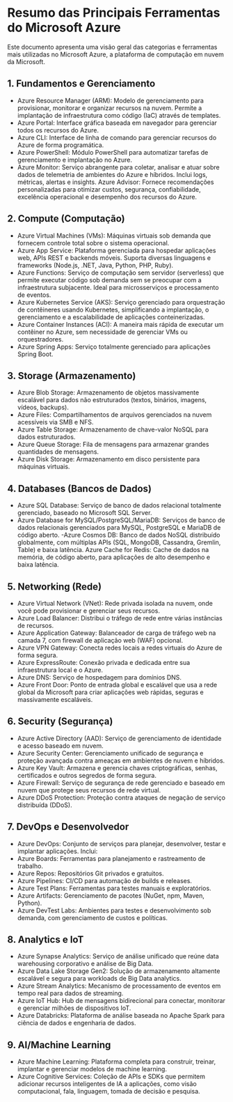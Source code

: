 # Resumo das Principais Ferramentas do Microsoft Azure
Este documento apresenta uma visão geral das categorias e ferramentas mais utilizadas no Microsoft Azure, a plataforma de computação em nuvem da Microsoft.

## 1. Fundamentos e Gerenciamento
- Azure Resource Manager (ARM): Modelo de gerenciamento para provisionar, monitorar e organizar recursos na nuvem. Permite a implantação de infraestrutura como código (IaC) através de templates.
- Azure Portal: Interface gráfica baseada em navegador para gerenciar todos os recursos do Azure.
- Azure CLI: Interface de linha de comando para gerenciar recursos do Azure de forma programática.
- Azure PowerShell: Módulo PowerShell para automatizar tarefas de gerenciamento e implantação no Azure.
- Azure Monitor: Serviço abrangente para coletar, analisar e atuar sobre dados de telemetria de ambientes do Azure e híbridos. Inclui logs, métricas, alertas e insights.
Azure Advisor: Fornece recomendações personalizadas para otimizar custos, segurança, confiabilidade, excelência operacional e desempenho dos recursos do Azure.
## 2. Compute (Computação)
- Azure Virtual Machines (VMs): Máquinas virtuais sob demanda que fornecem controle total sobre o sistema operacional.
- Azure App Service: Plataforma gerenciada para hospedar aplicações web, APIs REST e backends móveis. Suporta diversas linguagens e frameworks (Node.js, .NET, Java, Python, PHP, Ruby).
- Azure Functions: Serviço de computação sem servidor (serverless) que permite executar código sob demanda sem se preocupar com a infraestrutura subjacente. Ideal para microsserviços e processamento de eventos.
- Azure Kubernetes Service (AKS): Serviço gerenciado para orquestração de contêineres usando Kubernetes, simplificando a implantação, o gerenciamento e a escalabilidade de aplicações conteinerizadas.
- Azure Container Instances (ACI): A maneira mais rápida de executar um contêiner no Azure, sem necessidade de gerenciar VMs ou orquestradores.
- Azure Spring Apps: Serviço totalmente gerenciado para aplicações Spring Boot.
## 3. Storage (Armazenamento)
- Azure Blob Storage: Armazenamento de objetos massivamente escalável para dados não estruturados (textos, binários, imagens, vídeos, backups).
- Azure Files: Compartilhamentos de arquivos gerenciados na nuvem acessíveis via SMB e NFS.
- Azure Table Storage: Armazenamento de chave-valor NoSQL para dados estruturados.
- Azure Queue Storage: Fila de mensagens para armazenar grandes quantidades de mensagens.
- Azure Disk Storage: Armazenamento em disco persistente para máquinas virtuais.
## 4. Databases (Bancos de Dados)
- Azure SQL Database: Serviço de banco de dados relacional totalmente gerenciado, baseado no Microsoft SQL Server.
- Azure Database for MySQL/PostgreSQL/MariaDB: Serviços de banco de dados relacionais gerenciados para MySQL, PostgreSQL e MariaDB de código aberto.
-Azure Cosmos DB: Banco de dados NoSQL distribuído globalmente, com múltiplas APIs (SQL, MongoDB, Cassandra, Gremlin, Table) e baixa latência.
Azure Cache for Redis: Cache de dados na memória, de código aberto, para aplicações de alto desempenho e baixa latência.
## 5. Networking (Rede)
- Azure Virtual Network (VNet): Rede privada isolada na nuvem, onde você pode provisionar e gerenciar seus recursos.
- Azure Load Balancer: Distribui o tráfego de rede entre várias instâncias de recursos.
- Azure Application Gateway: Balanceador de carga de tráfego web na camada 7, com firewall de aplicação web (WAF) opcional.
- Azure VPN Gateway: Conecta redes locais a redes virtuais do Azure de forma segura.
- Azure ExpressRoute: Conexão privada e dedicada entre sua infraestrutura local e o Azure.
- Azure DNS: Serviço de hospedagem para domínios DNS.
- Azure Front Door: Ponto de entrada global e escalável que usa a rede global da Microsoft para criar aplicações web rápidas, seguras e massivamente escaláveis.
## 6. Security (Segurança)
- Azure Active Directory (AAD): Serviço de gerenciamento de identidade e acesso baseado em nuvem.
- Azure Security Center: Gerenciamento unificado de segurança e proteção avançada contra ameaças em ambientes de nuvem e híbridos.
- Azure Key Vault: Armazena e gerencia chaves criptográficas, senhas, certificados e outros segredos de forma segura.
- Azure Firewall: Serviço de segurança de rede gerenciado e baseado em nuvem que protege seus recursos de rede virtual.
- Azure DDoS Protection: Proteção contra ataques de negação de serviço distribuída (DDoS).
## 7. DevOps e Desenvolvedor
- Azure DevOps: Conjunto de serviços para planejar, desenvolver, testar e implantar aplicações. Inclui:
- Azure Boards: Ferramentas para planejamento e rastreamento de trabalho.
- Azure Repos: Repositórios Git privados e gratuitos.
- Azure Pipelines: CI/CD para automação de builds e releases.
- Azure Test Plans: Ferramentas para testes manuais e exploratórios.
- Azure Artifacts: Gerenciamento de pacotes (NuGet, npm, Maven, Python).
- Azure DevTest Labs: Ambientes para testes e desenvolvimento sob demanda, com gerenciamento de custos e políticas.
## 8. Analytics e IoT
- Azure Synapse Analytics: Serviço de análise unificado que reúne data warehousing corporativo e análise de Big Data.
- Azure Data Lake Storage Gen2: Solução de armazenamento altamente escalável e segura para workloads de Big Data analytics.
- Azure Stream Analytics: Mecanismo de processamento de eventos em tempo real para dados de streaming.
- Azure IoT Hub: Hub de mensagens bidirecional para conectar, monitorar e gerenciar milhões de dispositivos IoT.
- Azure Databricks: Plataforma de análise baseada no Apache Spark para ciência de dados e engenharia de dados.
## 9. AI/Machine Learning
- Azure Machine Learning: Plataforma completa para construir, treinar, implantar e gerenciar modelos de machine learning.
- Azure Cognitive Services: Coleção de APIs e SDKs que permitem adicionar recursos inteligentes de IA a aplicações, como visão computacional, fala, linguagem, tomada de decisão e pesquisa.